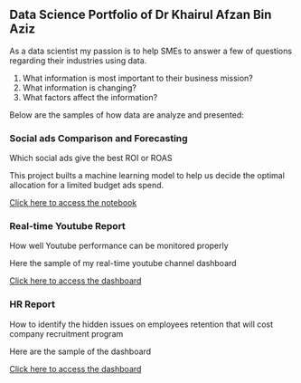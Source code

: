 ## Data Science Portfolio of Dr Khairul Afzan Bin Aziz

As a data scientist my passion is to help SMEs to answer a few of questions regarding their industries using data.

1. What information is most important to their business mission?
2. What information is changing?
3. What factors affect the information?

Below are the samples of how data are analyze and presented:

### Social ads Comparison and Forecasting

Which social ads give the best ROI or ROAS

This project builts a machine learning model to help us decide the optimal allocation for a limited budget ads spend.

[Click here to access the notebook](https://colab.research.google.com/drive/1ZIbCnciELFdm-dN2nOofgIqQflIyfolT)


### Real-time Youtube Report

How well Youtube performance can be monitored properly

Here the sample of my real-time youtube channel dashboard

[Click here to access the dashboard](https://datastudio.google.com/s/k-NoHQV2fZ4)


### HR Report

How to identify the hidden issues on employees retention that will cost company recruitment program

Here are the sample of the dashboard

[Click here to access the dashboard](https://datastudio.google.com/s/m57xtF2jlFQ)
